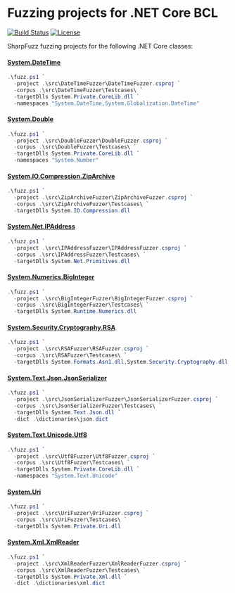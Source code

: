 # Fuzzing projects for .NET Core BCL

[![Build Status][build-shield]][build-link]
[![License][license-shield]][license-link]

[build-shield]: https://github.com/metalnem/dotnet-fuzzers/actions/workflows/dotnet.yml/badge.svg
[build-link]: https://github.com/Metalnem/dotnet-fuzzers/actions/workflows/dotnet.yml
[license-shield]: https://img.shields.io/badge/license-MIT-blue.svg?style=flat
[license-link]: https://github.com/metalnem/dotnet-fuzzers/blob/master/LICENSE

SharpFuzz fuzzing projects for the following .NET Core classes:

#### [System.DateTime](https://learn.microsoft.com/en-us/dotnet/api/system.datetime)

```powershell
.\fuzz.ps1 `
  -project .\src\DateTimeFuzzer\DateTimeFuzzer.csproj `
  -corpus .\src\DateTimeFuzzer\Testcases\ `
  -targetDlls System.Private.CoreLib.dll `
  -namespaces "System.DateTime,System.Globalization.DateTime"
```

#### [System.Double](https://learn.microsoft.com/en-us/dotnet/api/system.double)

```powershell
.\fuzz.ps1 `
  -project .\src\DoubleFuzzer\DoubleFuzzer.csproj `
  -corpus .\src\DoubleFuzzer\Testcases\ `
  -targetDlls System.Private.CoreLib.dll `
  -namespaces "System.Number"
```

#### [System.IO.Compression.ZipArchive](https://learn.microsoft.com/en-us/dotnet/api/system.io.compression.ziparchive)

```powershell
.\fuzz.ps1 `
  -project .\src\ZipArchiveFuzzer\ZipArchiveFuzzer.csproj `
  -corpus .\src\ZipArchiveFuzzer\Testcases\ `
  -targetDlls System.IO.Compression.dll
```

#### [System.Net.IPAddress](https://learn.microsoft.com/en-us/dotnet/api/system.net.ipaddress)

```powershell
.\fuzz.ps1 `
  -project .\src\IPAddressFuzzer\IPAddressFuzzer.csproj `
  -corpus .\src\IPAddressFuzzer\Testcases\ `
  -targetDlls System.Net.Primitives.dll
```

#### [System.Numerics.BigInteger](https://learn.microsoft.com/en-us/dotnet/api/system.numerics.biginteger)

```powershell
.\fuzz.ps1 `
  -project .\src\BigIntegerFuzzer\BigIntegerFuzzer.csproj `
  -corpus .\src\BigIntegerFuzzer\Testcases\ `
  -targetDlls System.Runtime.Numerics.dll
```

#### [System.Security.Cryptography.RSA](https://learn.microsoft.com/en-us/dotnet/api/system.security.cryptography.rsa)

```powershell
.\fuzz.ps1 `
  -project .\src\RSAFuzzer\RSAFuzzer.csproj `
  -corpus .\src\RSAFuzzer\Testcases\ `
  -targetDlls System.Formats.Asn1.dll,System.Security.Cryptography.dll
```

#### [System.Text.Json.JsonSerializer](https://learn.microsoft.com/en-us/dotnet/api/system.text.json.jsonserializer)

```powershell
.\fuzz.ps1 `
  -project .\src\JsonSerializerFuzzer\JsonSerializerFuzzer.csproj `
  -corpus .\src\JsonSerializerFuzzer\Testcases\ `
  -targetDlls System.Text.Json.dll `
  -dict .\dictionaries\json.dict
```

#### [System.Text.Unicode.Utf8](https://learn.microsoft.com/en-us/dotnet/api/system.text.unicode.utf8)

```powershell
.\fuzz.ps1 `
  -project .\src\Utf8Fuzzer\Utf8Fuzzer.csproj `
  -corpus .\src\Utf8Fuzzer\Testcases\ `
  -targetDlls System.Private.CoreLib.dll `
  -namespaces "System.Text.Unicode"
```

#### [System.Uri](https://learn.microsoft.com/en-us/dotnet/api/system.uri)

```powershell
.\fuzz.ps1 `
  -project .\src\UriFuzzer\UriFuzzer.csproj `
  -corpus .\src\UriFuzzer\Testcases\ `
  -targetDlls System.Private.Uri.dll
```

#### [System.Xml.XmlReader](https://learn.microsoft.com/en-us/dotnet/api/system.xml.xmlreader)

```powershell
.\fuzz.ps1 `
  -project .\src\XmlReaderFuzzer\XmlReaderFuzzer.csproj `
  -corpus .\src\XmlReaderFuzzer\Testcases\ `
  -targetDlls System.Private.Xml.dll `
  -dict .\dictionaries\xml.dict
```
